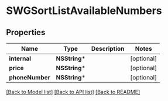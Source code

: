 # SWGSortListAvailableNumbers

## Properties
Name | Type | Description | Notes
------------ | ------------- | ------------- | -------------
**internal** | **NSString*** |  | [optional] 
**price** | **NSString*** |  | [optional] 
**phoneNumber** | **NSString*** |  | [optional] 

[[Back to Model list]](../README.md#documentation-for-models) [[Back to API list]](../README.md#documentation-for-api-endpoints) [[Back to README]](../README.md)


